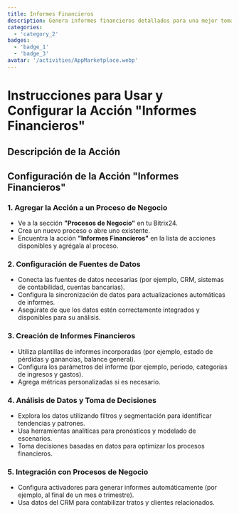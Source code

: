 ```yaml
---
title: Informes Financieros
description: Genera informes financieros detallados para una mejor toma de decisiones.
categories: 
  - 'category_2'
badges: 
  - 'badge_1'
  - 'badge_3'
avatar: '/activities/AppMarketplace.webp'
---
```

# Instrucciones para Usar y Configurar la Acción "Informes Financieros"

## Descripción de la Acción

## **Configuración de la Acción "Informes Financieros"**

### 1. Agregar la Acción a un Proceso de Negocio
- Ve a la sección **"Procesos de Negocio"** en tu Bitrix24.
- Crea un nuevo proceso o abre uno existente.
- Encuentra la acción **"Informes Financieros"** en la lista de acciones disponibles y agrégala al proceso.

### 2. Configuración de Fuentes de Datos
- Conecta las fuentes de datos necesarias (por ejemplo, CRM, sistemas de contabilidad, cuentas bancarias).
- Configura la sincronización de datos para actualizaciones automáticas de informes.
- Asegúrate de que los datos estén correctamente integrados y disponibles para su análisis.

### 3. Creación de Informes Financieros
- Utiliza plantillas de informes incorporadas (por ejemplo, estado de pérdidas y ganancias, balance general).
- Configura los parámetros del informe (por ejemplo, período, categorías de ingresos y gastos).
- Agrega métricas personalizadas si es necesario.

### 4. Análisis de Datos y Toma de Decisiones
- Explora los datos utilizando filtros y segmentación para identificar tendencias y patrones.
- Usa herramientas analíticas para pronósticos y modelado de escenarios.
- Toma decisiones basadas en datos para optimizar los procesos financieros.

### 5. Integración con Procesos de Negocio
- Configura activadores para generar informes automáticamente (por ejemplo, al final de un mes o trimestre).
- Usa datos del CRM para contabilizar tratos y clientes relacionados.
